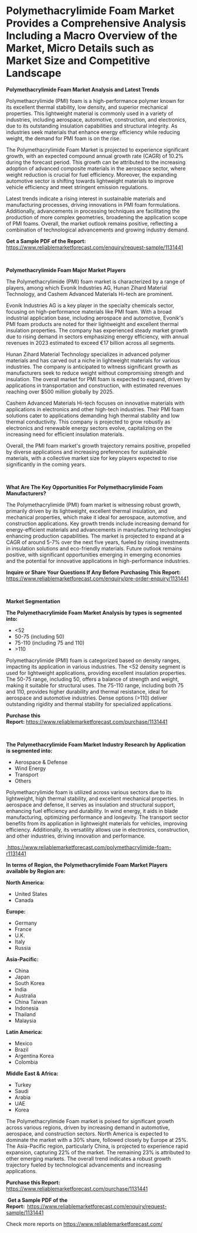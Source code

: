<p><h1>Polymethacrylimide Foam Market Provides a Comprehensive Analysis Including a Macro Overview of the Market, Micro Details such as Market Size and Competitive Landscape</h1></p><p><strong>Polymethacrylimide Foam Market Analysis and Latest Trends</strong></p>
<p><p>Polymethacrylimide (PMI) foam is a high-performance polymer known for its excellent thermal stability, low density, and superior mechanical properties. This lightweight material is commonly used in a variety of industries, including aerospace, automotive, construction, and electronics, due to its outstanding insulation capabilities and structural integrity. As industries seek materials that enhance energy efficiency while reducing weight, the demand for PMI foam is on the rise.</p><p>The Polymethacrylimide Foam Market is projected to experience significant growth, with an expected compound annual growth rate (CAGR) of 10.2% during the forecast period. This growth can be attributed to the increasing adoption of advanced composite materials in the aerospace sector, where weight reduction is crucial for fuel efficiency. Moreover, the expanding automotive sector is shifting towards lightweight materials to improve vehicle efficiency and meet stringent emission regulations.</p><p>Latest trends indicate a rising interest in sustainable materials and manufacturing processes, driving innovations in PMI foam formulations. Additionally, advancements in processing techniques are facilitating the production of more complex geometries, broadening the application scope of PMI foams. Overall, the market outlook remains positive, reflecting a combination of technological advancements and growing industry demand.</p></p>
<p><strong>Get a Sample PDF of the Report:&nbsp;</strong> <a href="https://www.reliablemarketforecast.com/enquiry/request-sample/1131441?utm_campaign=2288&utm_medium=2&utm_source=Github&utm_content=ia&utm_term=02042025&utm_id=polymethacrylimide-foam">https://www.reliablemarketforecast.com/enquiry/request-sample/1131441</a></p>
<p>&nbsp;</p>
<p><strong>Polymethacrylimide Foam Major Market Players</strong></p>
<p><p>The Polymethacrylimide (PMI) foam market is characterized by a range of players, among which Evonik Industries AG, Hunan Zihard Material Technology, and Cashem Advanced Materials Hi-tech are prominent. </p><p>Evonik Industries AG is a key player in the specialty chemicals sector, focusing on high-performance materials like PMI foam. With a broad industrial application base, including aerospace and automotive, Evonik's PMI foam products are noted for their lightweight and excellent thermal insulation properties. The company has experienced steady market growth due to rising demand in sectors emphasizing energy efficiency, with annual revenues in 2023 estimated to exceed €17 billion across all segments.</p><p>Hunan Zihard Material Technology specializes in advanced polymer materials and has carved out a niche in lightweight materials for various industries. The company is anticipated to witness significant growth as manufacturers seek to reduce weight without compromising strength and insulation. The overall market for PMI foam is expected to expand, driven by applications in transportation and construction, with estimated revenues reaching over $500 million globally by 2025.</p><p>Cashem Advanced Materials Hi-tech focuses on innovative materials with applications in electronics and other high-tech industries. Their PMI foam solutions cater to applications demanding high thermal stability and low thermal conductivity. This company is projected to grow robustly as electronics and renewable energy sectors evolve, capitalizing on the increasing need for efficient insulation materials.</p><p>Overall, the PMI foam market's growth trajectory remains positive, propelled by diverse applications and increasing preferences for sustainable materials, with a collective market size for key players expected to rise significantly in the coming years.</p></p>
<p>&nbsp;</p>
<p><strong>What Are The Key Opportunities For Polymethacrylimide Foam Manufacturers?</strong></p>
<p><p>The Polymethacrylimide (PMI) foam market is witnessing robust growth, primarily driven by its lightweight, excellent thermal insulation, and mechanical properties, which make it ideal for aerospace, automotive, and construction applications. Key growth trends include increasing demand for energy-efficient materials and advancements in manufacturing technologies enhancing production capabilities. The market is projected to expand at a CAGR of around 5-7% over the next five years, fueled by rising investments in insulation solutions and eco-friendly materials. Future outlook remains positive, with significant opportunities emerging in emerging economies and the potential for innovative applications in high-performance industries.</p></p>
<p><strong>Inquire or Share Your Questions If Any Before Purchasing This Report:</strong> <a href="https://www.reliablemarketforecast.com/enquiry/pre-order-enquiry/1131441?utm_campaign=2288&utm_medium=2&utm_source=Github&utm_content=ia&utm_term=02042025&utm_id=polymethacrylimide-foam">https://www.reliablemarketforecast.com/enquiry/pre-order-enquiry/1131441</a></p>
<p>&nbsp;</p>
<p><strong>Market Segmentation</strong></p>
<p><strong>The Polymethacrylimide Foam Market Analysis by types is segmented into:</strong></p>
<p><ul><li><52</li><li>50-75 (including 50)</li><li>75-110 (including 75 and 110)</li><li>>110</li></ul></p>
<p><p>Polymethacrylimide (PMI) foam is categorized based on density ranges, impacting its application in various industries. The <52 density segment is used for lightweight applications, providing excellent insulation properties. The 50-75 range, including 50, offers a balance of strength and weight, making it suitable for structural uses. The 75-110 range, including both 75 and 110, provides higher durability and thermal resistance, ideal for aerospace and automotive industries. Dense options (>110) deliver outstanding rigidity and thermal stability for specialized applications.</p></p>
<p><strong>Purchase this Report:&nbsp;</strong><a href="https://www.reliablemarketforecast.com/purchase/1131441?utm_campaign=2288&utm_medium=2&utm_source=Github&utm_content=ia&utm_term=02042025&utm_id=polymethacrylimide-foam">https://www.reliablemarketforecast.com/purchase/1131441</a></p>
<p>&nbsp;</p>
<p><strong>The Polymethacrylimide Foam Market Industry Research by Application is segmented into:</strong></p>
<p><ul><li>Aerospace & Defense</li><li>Wind Energy</li><li>Transport</li><li>Others</li></ul></p>
<p><p>Polymethacrylimide foam is utilized across various sectors due to its lightweight, high thermal stability, and excellent mechanical properties. In aerospace and defense, it serves as insulation and structural support, enhancing fuel efficiency and durability. In wind energy, it aids in blade manufacturing, optimizing performance and longevity. The transport sector benefits from its application in lightweight materials for vehicles, improving efficiency. Additionally, its versatility allows use in electronics, construction, and other industries, driving innovation and performance.</p></p>
<p><a href="https://www.reliablemarketforecast.com/polymethacrylimide-foam-r1131441?utm_campaign=2288&utm_medium=2&utm_source=Github&utm_content=ia&utm_term=02042025&utm_id=polymethacrylimide-foam">&nbsp;https://www.reliablemarketforecast.com/polymethacrylimide-foam-r1131441</a></p>
<p><strong>In terms of Region, the Polymethacrylimide Foam Market Players available by Region are:</strong></p>
<p>
    <p> <strong> North America: </strong>
        <ul>
            <li>United States</li>
            <li>Canada</li>
        </ul>
        </p> 
    <p> <strong> Europe: </strong>
        <ul>
            <li>Germany</li>
            <li>France</li>
            <li>U.K.</li>
            <li>Italy</li>
            <li>Russia</li>
        </ul>
        </p> 
    <p> <strong> Asia-Pacific: </strong>
        <ul>
            <li>China</li>
            <li>Japan</li>
            <li>South Korea</li>
            <li>India</li>
            <li>Australia</li>
            <li>China Taiwan</li>
            <li>Indonesia</li>
            <li>Thailand</li>
            <li>Malaysia</li>
        </ul>
        </p> 
    <p> <strong> Latin America: </strong>
        <ul>
            <li>Mexico</li>
            <li>Brazil</li>
            <li>Argentina Korea</li>
            <li>Colombia</li>
        </ul>
        </p> 
    <p> <strong> Middle East & Africa: </strong>
        <ul>
            <li>Turkey</li>
            <li>Saudi</li>
            <li>Arabia</li>
            <li>UAE</li>
            <li>Korea</li>
        </ul>
    </p>
    </p>
<p><p>The Polymethacrylimide Foam market is poised for significant growth across various regions, driven by increasing demand in automotive, aerospace, and construction sectors. North America is expected to dominate the market with a 30% share, followed closely by Europe at 25%. The Asia-Pacific region, particularly China, is projected to experience rapid expansion, capturing 22% of the market. The remaining 23% is attributed to other emerging markets. The overall trend indicates a robust growth trajectory fueled by technological advancements and increasing applications.</p></p>
<p><strong>Purchase this Report: </strong><a href="https://www.reliablemarketforecast.com/purchase/1131441?utm_campaign=2288&utm_medium=2&utm_source=Github&utm_content=ia&utm_term=02042025&utm_id=polymethacrylimide-foam">https://www.reliablemarketforecast.com/purchase/1131441</a></p>
<p>&nbsp;<strong>Get a Sample PDF of the Report:&nbsp;&nbsp;</strong><a href="https://www.reliablemarketforecast.com/enquiry/request-sample/1131441?utm_campaign=2288&utm_medium=2&utm_source=Github&utm_content=ia&utm_term=02042025&utm_id=polymethacrylimide-foam">https://www.reliablemarketforecast.com/enquiry/request-sample/1131441</a></p>
<p><strong></strong></p>
<p>Check more reports on <a href="https://www.reliablemarketforecast.com/?utm_campaign=2288&utm_medium=2&utm_source=Github&utm_content=ia&utm_term=02042025&utm_id=polymethacrylimide-foam">https://www.reliablemarketforecast.com/</a></p>